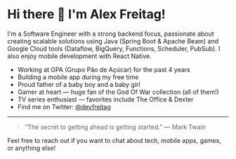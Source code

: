# Hi there 👋 I'm Alex Freitag!

I'm a Software Engineer with a strong backend focus, passionate about creating scalable solutions using Java (Spring Boot & Apache Beam) and Google Cloud tools (Dataflow, BigQuery, Functions, Scheduler, PubSub). I also enjoy mobile development with React Native.

- Working at GPA (Grupo Pão de Açúcar) for the past 4 years
- Building a mobile app during my free time
- Proud father of a baby boy and a baby girl
- Gamer at heart — huge fan of the God Of War collection (all of them!)
- TV series enthusiast — favorites include The Office & Dexter
- Find me on Twitter: [@devfreitag](https://twitter.com/devfreitag)

---

> “The secret to getting ahead is getting started.” — Mark Twain

Feel free to reach out if you want to chat about tech, mobile apps, games, or anything else!
